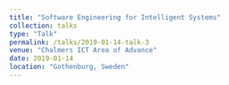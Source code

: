 ```yaml
---
title: "Software Engineering for Intelligent Systems"
collection: talks
type: "Talk"
permalink: /talks/2019-01-14-talk-3
venue: "Chalmers ICT Area of Advance"
date: 2019-01-14
location: "Gothenburg, Sweden"
---
```

